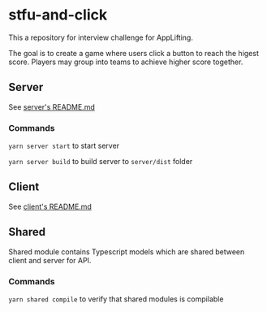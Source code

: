 # stfu-and-click

This a repository for interview challenge for AppLifting.

The goal is to create a game where users click a button to reach the higest score. Players may group into teams to achieve higher score together.

## Server

See [server's README.md](./server/README.md)

### Commands

`yarn server start` to start server

`yarn server build` to build server to `server/dist` folder

## Client

See [client's README.md](./client/README.md)

## Shared

Shared module contains Typescript models which are shared between client and server for API.

### Commands

`yarn shared compile` to verify that shared modules is compilable
